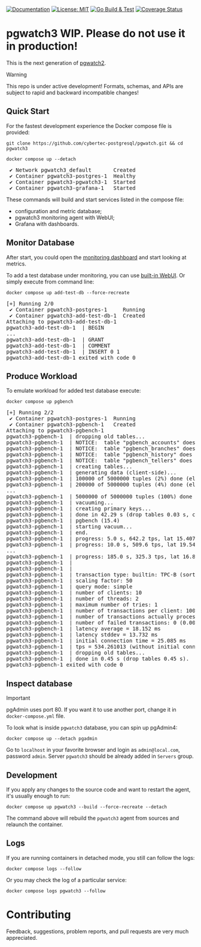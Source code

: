 [![Documentation](https://img.shields.io/badge/Documentation-pgwat.ch-brightgreen)](https://pgwat.ch)
[![License: MIT](https://img.shields.io/badge/License-BSD_3-green.svg)](https://opensource.org/license/bsd-3-clause)
[![Go Build & Test](https://github.com/cybertec-postgresql/pgwatch/actions/workflows/build.yml/badge.svg)](https://github.com/cybertec-postgresql/pgwatch/actions/workflows/build.yml)
[![Coverage Status](https://coveralls.io/repos/github/cybertec-postgresql/pgwatch3/badge.svg?branch=master&service=github)](https://coveralls.io/github/cybertec-postgresql/pgwatch3?branch=master)


# pgwatch3 WIP. Please do not use it in production!

This is the next generation of [pgwatch2](https://github.com/cybertec-postgresql/pgwatch2/). 

> [!WARNING]  
> This repo is under active development! Formats, schemas, and APIs are subject to rapid and backward incompatible changes!

## Quick Start

For the fastest development experience the Docker compose file is provided:

```shell
git clone https://github.com/cybertec-postgresql/pgwatch.git && cd pgwatch3

docker compose up --detach
```
<pre>
 ✔ Network pgwatch3_default       Created
 ✔ Container pgwatch3-postgres-1  Healthy
 ✔ Container pgwatch3-pgwatch3-1  Started
 ✔ Container pgwatch3-grafana-1   Started
</pre>

These commands will build and start services listed in the compose file:
- configuration and metric database;
- pgwatch3 monitoring agent with WebUI;
- Grafana with dashboards.

## Monitor Database

After start, you could open the [monitoring dashboard](http://localhost:3000/) and start
looking at metrics.

To add a test database under monitoring, you can use [built-in WebUI](http://localhost:8080/). Or simply
execute from command line:
```shell
docker compose up add-test-db --force-recreate
```
<pre>
[+] Running 2/0
 ✔ Container pgwatch3-postgres-1     Running                                                                       0.0s
 ✔ Container pgwatch3-add-test-db-1  Created                                                                       0.0s
Attaching to pgwatch3-add-test-db-1
pgwatch3-add-test-db-1  | BEGIN
...
pgwatch3-add-test-db-1  | GRANT
pgwatch3-add-test-db-1  | COMMENT
pgwatch3-add-test-db-1  | INSERT 0 1
pgwatch3-add-test-db-1 exited with code 0
</pre>

## Produce Workload

To emulate workload for added test database execute:
```shell
docker compose up pgbench
```
<pre>
[+] Running 2/2
 ✔ Container pgwatch3-postgres-1  Running                                                                          0.0s
 ✔ Container pgwatch3-pgbench-1   Created                                                                          0.1s
Attaching to pgwatch3-pgbench-1
pgwatch3-pgbench-1  | dropping old tables...
pgwatch3-pgbench-1  | NOTICE:  table "pgbench_accounts" does not exist, skipping
pgwatch3-pgbench-1  | NOTICE:  table "pgbench_branches" does not exist, skipping
pgwatch3-pgbench-1  | NOTICE:  table "pgbench_history" does not exist, skipping
pgwatch3-pgbench-1  | NOTICE:  table "pgbench_tellers" does not exist, skipping
pgwatch3-pgbench-1  | creating tables...
pgwatch3-pgbench-1  | generating data (client-side)...
pgwatch3-pgbench-1  | 100000 of 5000000 tuples (2%) done (elapsed 0.11 s, remaining 5.17 s)
pgwatch3-pgbench-1  | 200000 of 5000000 tuples (4%) done (elapsed 0.25 s, remaining 6.06 s)
...
pgwatch3-pgbench-1  | 5000000 of 5000000 tuples (100%) done (elapsed 16.28 s, remaining 0.00 s)
pgwatch3-pgbench-1  | vacuuming...
pgwatch3-pgbench-1  | creating primary keys...
pgwatch3-pgbench-1  | done in 42.29 s (drop tables 0.03 s, create tables 0.04 s, client-side generate 18.23 s, vacuum 1.29 s, primary keys 22.70 s).
pgwatch3-pgbench-1  | pgbench (15.4)
pgwatch3-pgbench-1  | starting vacuum...
pgwatch3-pgbench-1  | end.
pgwatch3-pgbench-1  | progress: 5.0 s, 642.2 tps, lat 15.407 ms stddev 11.794, 0 failed
pgwatch3-pgbench-1  | progress: 10.0 s, 509.6 tps, lat 19.541 ms stddev 9.493, 0 failed
...
pgwatch3-pgbench-1  | progress: 185.0 s, 325.3 tps, lat 16.825 ms stddev 8.330, 0 failed
pgwatch3-pgbench-1  |
pgwatch3-pgbench-1  |
pgwatch3-pgbench-1  | transaction type: builtin: TPC-B (sort of)
pgwatch3-pgbench-1  | scaling factor: 50
pgwatch3-pgbench-1  | query mode: simple
pgwatch3-pgbench-1  | number of clients: 10
pgwatch3-pgbench-1  | number of threads: 2
pgwatch3-pgbench-1  | maximum number of tries: 1
pgwatch3-pgbench-1  | number of transactions per client: 10000
pgwatch3-pgbench-1  | number of transactions actually processed: 100000/100000
pgwatch3-pgbench-1  | number of failed transactions: 0 (0.000%)
pgwatch3-pgbench-1  | latency average = 18.152 ms
pgwatch3-pgbench-1  | latency stddev = 13.732 ms
pgwatch3-pgbench-1  | initial connection time = 25.085 ms
pgwatch3-pgbench-1  | tps = 534.261013 (without initial connection time)
pgwatch3-pgbench-1  | dropping old tables...
pgwatch3-pgbench-1  | done in 0.45 s (drop tables 0.45 s).
pgwatch3-pgbench-1 exited with code 0
</pre>

## Inspect database

> [!IMPORTANT]
pgAdmin uses port 80. If you want it to use another port, change it in `docker-compose.yml` file.

To look what is inside `pgwatch3` database, you can spin up pgAdmin4:
```shell
docker compose up --detach pgadmin
```
Go to `localhost` in your favorite browser and login as `admin@local.com`, password `admin`.
Server `pgwatch3` should be already added in `Servers` group.

## Development

If you apply any changes to the source code and want to restart the agent, it's usually enough to run:

```shell
docker compose up pgwatch3 --build --force-recreate --detach
```

The command above will rebuild the `pgwatch3` agent from sources and relaunch the container.

## Logs

If you are running containers in detached mode, you still can follow the logs:
```shell
docker compose logs --follow
```

Or you may check the log of a particular service:
```shell
docker compose logs pgwatch3 --follow
```

# Contributing

Feedback, suggestions, problem reports, and pull requests are very much appreciated.
